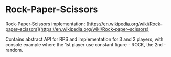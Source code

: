 # Rock-Paper-Scissors

Rock-Paper-Scissors implementation: [https://en.wikipedia.org/wiki/Rock–paper–scissors](https://en.wikipedia.org/wiki/Rock–paper–scissors)

Contains abstract API for RPS and implementation for 3 and 2 players,
with console example where the 1st player use constant figure - ROCK, the 2nd - random.